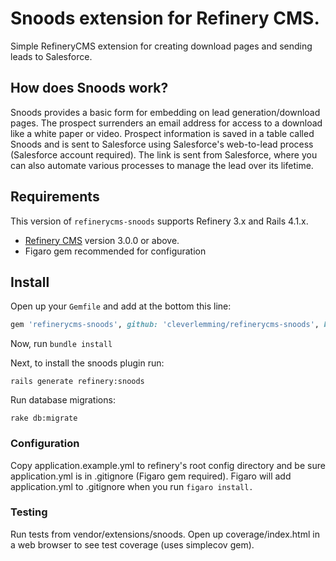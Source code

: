 # Snoods extension for Refinery CMS.

Simple RefineryCMS extension for creating download pages and sending leads to Salesforce.

## How does Snoods work?

Snoods provides a basic form for embedding on lead generation/download pages. The prospect surrenders an email address for access to a download like a white paper or video. Prospect information is saved in a table called Snoods and is sent to Salesforce using Salesforce's web-to-lead process (Salesforce account required). The link is sent from Salesforce, where you can also automate various processes to manage the lead over its lifetime. 

## Requirements

This version of `refinerycms-snoods` supports Refinery 3.x and Rails 4.1.x.

* [Refinery CMS](http://refinerycms.com) version 3.0.0 or above.
* Figaro gem recommended for configuration

## Install

Open up your ``Gemfile`` and add at the bottom this line:

```ruby
gem 'refinerycms-snoods', github: 'cleverlemming/refinerycms-snoods', branch: 'master'
```

Now, run ``bundle install``

Next, to install the snoods plugin run:

    rails generate refinery:snoods

Run database migrations:

    rake db:migrate

### Configuration

Copy application.example.yml to refinery's root config directory and be sure application.yml is in .gitignore (Figaro gem required). Figaro will add application.yml to .gitignore when you run ``figaro install.``

### Testing

Run tests from vendor/extensions/snoods. Open up coverage/index.html in a web browser to see test coverage (uses simplecov gem).





